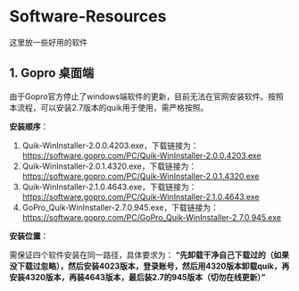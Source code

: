 # Software-Resources
这里放一些好用的软件
## 1. Gopro 桌面端
由于Gopro官方停止了windows端软件的更新，目前无法在官网安装软件。按照本流程，可以安装2.7版本的quik用于使用，需严格按照。

**安装顺序**：

1. Quik-WinInstaller-2.0.0.4203.exe，下载链接为：https://software.gopro.com/PC/Quik-WinInstaller-2.0.0.4203.exe
2. Quik-WinInstaller-2.0.1.4320.exe，下载链接为：https://software.gopro.com/PC/Quik-WinInstaller-2.0.1.4320.exe
3. Quik-WinInstaller-2.1.0.4643.exe，下载链接为：https://software.gopro.com/PC/Quik-WinInstaller-2.1.0.4643.exe
4. GoPro_Quik-WinInstaller-2.7.0.945.exe，下载链接为：https://software.gopro.com/PC/GoPro_Quik-WinInstaller-2.7.0.945.exe

**安装位置**：

需保证四个软件安装在同一路径，具体要求为：
**“先卸载干净自己下载过的（如果没下载过忽略），然后安装4023版本，登录账号，然后用4320版本卸载quik，再安装4320版本，再装4643版本，最后装2.7的945版本（切勿在线更新）”**
